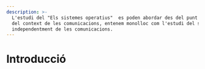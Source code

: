 ```yaml
---
description: >-
  L'estudi del "Els sistemes operatius"  es poden abordar des del punt de vista
  del context de les comunicacions, entenem monolloc com l'estudi del sistema
  independentment de les comunicacions.
---
```


# Introducció

